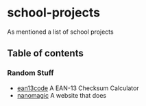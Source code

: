 # school-projects
As mentioned a list of school projects

## Table of contents
### Random Stuff
- [ean13code]() A EAN-13 Checksum Calculator
- [nanomagic]() A website that does 
